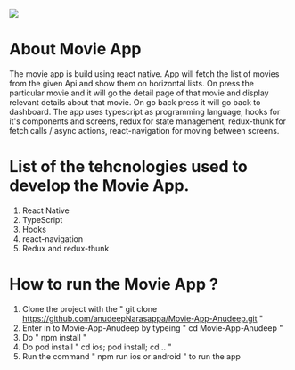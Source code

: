 ![](./src/images/myScreenshot.jpeg)

# About Movie App
  The movie app is build using react native. App will fetch the list of movies from the given Api and show them on 
  horizontal lists. On press the particular movie and it will go the detail page of that movie and display relevant 
  details about that movie. On go back press it will go back to dashboard. The app uses typescript as programming language, 
  hooks for it's components and screens, redux for state management, redux-thunk for fetch calls / async actions, 
  react-navigation for moving between screens. 

# List of the tehcnologies used to develop the Movie App.
  1. React Native
  2. TypeScript
  3. Hooks
  4. react-navigation
  5. Redux and redux-thunk
  
  

# How to run the Movie App ?
  1. Clone the project with the " git clone https://github.com/anudeepNarasappa/Movie-App-Anudeep.git "
  2. Enter in to Movie-App-Anudeep by typeing " cd Movie-App-Anudeep "
  3. Do " npm install "
  4. Do pod install " cd ios; pod install; cd .. "
  5. Run the command " npm run ios or android " to run the app
 
